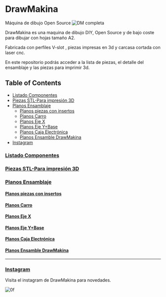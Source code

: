 # DrawMakina
Máquina de dibujo Open Source 
![DM completa](https://github.com/user-attachments/assets/7d7885e3-2b41-4396-919c-91bf69c8a9ea)

DrawMakina es una maquina de dibujo DIY, Open Source y de bajo coste para dibujar con hojas tamaño A2.

Fabricada con perfiles V-slot , piezas impresas en 3d y carcasa cortada con laser cnc.

En este repositorio podrás acceder a la lista de piezas, el detalle del ensamblaje y las piezas para imprimir 3d.

## Table of Contents

- [Listado Componentes](#listado-componentes)
- [Piezas STL-Para impresión 3D](#piezas-stl-para-impresión-3d)
- [Planos Ensamblaje](#planos-ensamblaje)
  - [Planos piezas con insertos](#planos-piezas-con-insertos)
  - [Planos Carro](#planos-carro)
  - [Planos Eje X](#planos-eje-x)
  - [Planos Eje Y+Base](#planos-eje-ybase)
  - [Planos Caja Electrónica](#planos-caja-electrónica)
  - [Planos Ensamble DrawMakina](#planos-ensamble-drawmakina)
- [Instagram](#instagram)


### [Listado Componentes](https://docs.google.com/spreadsheets/d/1AmNRzkBurb7ddMvps6KCj8CBwCPvgpXAdZpDU2fsMKk/edit?usp=sharing "Listado Componentes")

### [Piezas STL-Para impresión 3D](https://github.com/PiaPinedo/DrawMakina/tree/main/STL%20DrawMakina "Piezas STL-Para impresión 3D")

### [Planos Ensamblaje](https://github.com/PiaPinedo/DrawMakina/tree/main/Planos%20Ensamble%20DrawMakina "Planos Ensamblaje")

#### [Planos piezas con insertos](https://github.com/PiaPinedo/DrawMakina/blob/main/Planos%20Ensamble%20DrawMakina/00%20Planos%20Ensamble%20DrawMakina-Piezas%20impresas%20%5Bcon_insertos%5D.pdf "Planos piezas con insertos")

#### [Planos Carro](https://github.com/PiaPinedo/DrawMakina/blob/main/Planos%20Ensamble%20DrawMakina/01%20Planos%20Ensamble%20DrawMakina-%20CARRO.pdf "Planos carro")

#### [Planos Eje X](https://github.com/PiaPinedo/DrawMakina/blob/main/Planos%20Ensamble%20DrawMakina/02%20Planos%20Ensamble%20DrawMakina-EJE_X.pdf "Planos EJE_X")

#### [Planos Eje Y+Base](https://github.com/PiaPinedo/DrawMakina/blob/main/Planos%20Ensamble%20DrawMakina/03%20Planos%20Ensamble%20DrawMakina-EJE_Y-BASE.pdf "Planos EJE_Y+BASE")

#### [Planos Caja Electrónica](https://github.com/PiaPinedo/DrawMakina/blob/main/Planos%20Ensamble%20DrawMakina/04%20Planos%20Ensamble%20DrawMakina-Caja%20Electronica%20%5Bcon_espaciadores%5D.pdf "Planos CAJA ELECTRÓNICA")

#### [Planos Ensamble DrawMakina](https://github.com/PiaPinedo/DrawMakina/blob/main/Planos%20Ensamble%20DrawMakina/05%20Planos%20Ensamble%20DrawMakina.pdf "Planos Ensamble DrawMakina")

-------------

### [Instagram](https://www.instagram.com/drawmakina/)
Visita el instagram de DrawMakina para novedades.


![0f](https://github.com/user-attachments/assets/5122f1bd-b424-4641-9bc4-0776b314dc49)
